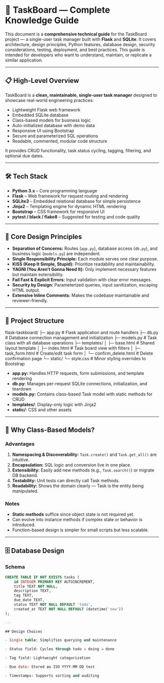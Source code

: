 # 📘 TaskBoard — Complete Knowledge Guide

This document is a **comprehensive technical guide** for the TaskBoard project — a single-user task manager built with **Flask** and **SQLite**. It covers architecture, design principles, Python features, database design, security considerations, testing, deployment, and best practices. This guide is intended for developers who want to understand, maintain, or replicate a similar application.

---

## 📋 High-Level Overview

TaskBoard is a **clean, maintainable, single-user task manager** designed to showcase real-world engineering practices:

- Lightweight Flask web framework
- Embedded SQLite database
- Class-based models for business logic
- Auto-initialized database with demo data
- Responsive UI using Bootstrap
- Secure and parameterized SQL operations
- Readable, commented, modular code structure

It provides CRUD functionality, task status cycling, tagging, filtering, and optional due dates.

---

## 🛠 Tech Stack

- **Python 3.x** – Core programming language  
- **Flask** – Web framework for request routing and rendering  
- **SQLite3** – Embedded relational database for simple persistence  
- **Jinja2** – Templating engine for dynamic HTML rendering  
- **Bootstrap** – CSS framework for responsive UI  
- **pytest / black / flake8** – Suggested for testing and code quality

---

## 🧭 Core Design Principles

- **Separation of Concerns:** Routes (`app.py`), database access (`db.py`), and business logic (`models.py`) are independent.  
- **Single Responsibility Principle:** Each module serves one clear purpose.  
- **KISS (Keep It Simple, Stupid):** Prioritize readability and maintainability.  
- **YAGNI (You Aren’t Gonna Need It):** Only implement necessary features but maintain extensibility.  
- **Fail Fast & Explicit Errors:** Input validation with clear error messages.  
- **Security by Design:** Parameterized queries, input sanitization, escaping HTML output.  
- **Extensive Inline Comments:** Makes the codebase maintainable and reviewer-friendly.

---

## 📂 Project Structure

flask-taskboard/
├─ app.py # Flask application and route handlers
├─ db.py # Database connection management and initialization
├─ models.py # Task class with all database operations
├─ templates/
│ ├─ base.html # Shared layout template
│ ├─ index.html # Task board view with filters
│ ├─ task_form.html # Create/edit task form
│ └─ confirm_delete.html # Delete confirmation page
└─ static/
└─ style.css # Minor styling overrides to Bootstrap


- **app.py:** Handles HTTP requests, form submissions, and template rendering  
- **db.py:** Manages per-request SQLite connections, initialization, and teardown  
- **models.py:** Contains class-based Task model with static methods for CRUD  
- **templates/**: Display-only logic with Jinja2  
- **static/**: CSS and other assets

---

## 🧱 Why Class-Based Models?

### Advantages

1. **Namespacing & Discoverability:** `Task.create()` and `Task.get_all()` are intuitive.  
2. **Encapsulation:** SQL logic and conversion live in one place.  
3. **Extensibility:** Easily add new methods (e.g., `Task.search()`) or migrate DB backend.  
4. **Testability:** Unit tests can directly call Task methods.  
5. **Readability:** Shows the domain clearly — Task is the entity being manipulated.  

### Notes

- **Static methods** suffice since object state is not required yet.  
- Can evolve into instance methods if complex state or behavior is introduced.  
- Function-based design is simpler for small scripts but less scalable.

---

## 🗄 Database Design

### Schema

```sql
CREATE TABLE IF NOT EXISTS tasks (
    id INTEGER PRIMARY KEY AUTOINCREMENT,
    title TEXT NOT NULL,
    description TEXT,
    tag TEXT,
    due_date TEXT,
    status TEXT NOT NULL DEFAULT 'todo',
    created_at TEXT NOT NULL DEFAULT (datetime('now'))
);

---

## Design Choices

- Single table: Simplifies querying and maintenance

- Status field: Cycles through todo → doing → done

- Tag field: Lightweight categorization

- Due date: Stored as ISO YYYY-MM-DD text

- Timestamps: Supports sorting and auditing